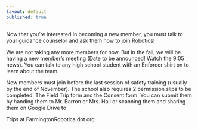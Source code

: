 ```yaml
---
layout: default
published: true
---
```


Now that you’re interested in becoming a new member, you must talk to your guidance counselor and ask them how to join Robotics!

We are not taking any more members for now. But in the fall, we will be having a new member’s meeting (Date to be announced! Watch the 9:05 news). You can talk to any high school student with an Enforcer shirt on to learn about the team. 

New members must join before the last session of safety training (usually by the end of November). The school also requires 2 permission slips to be completed: The Field Trip form and the Consent form. You can submit them by handing them to Mr. Barron or Mrs. Hall or scanning them and sharing them on Google Drive to 
<!-- Generated by http://johnhaller.com/useful-stuff/obfuscate-mailto -->
<script language="javascript" type="text/javascript">
<!--
  document.write('<a href="mai');
  document.write('lto');
  document.write(':&#84;&#114;&#105;&#112;&#115;');
  document.write('@');
  document.write('&#70;&#97;&#114;&#109;&#105;&#110;&#103;&#116;&#111;&#110;&#82;&#111;&#98;&#111;&#116;&#105;&#99;&#115;&#46;&#111;&#114;&#103;">');
  document.write('&#84;&#114;&#105;&#112;&#115;')
  document.write('@');
  document.write('&#70;&#97;&#114;&#109;&#105;&#110;&#103;&#116;&#111;&#110;&#82;&#111;&#98;&#111;&#116;&#105;&#99;&#115;&#46;&#111;&#114;&#103;<\/a>');
  // -->
  </script>
  <noscript>
    &#84;&#114;&#105;&#112;&#115; at 
    &#70;&#97;&#114;&#109;&#105;&#110;&#103;&#116;&#111;&#110;&#82;&#111;&#98;&#111;&#116;&#105;&#99;&#115; dot &#111;&#114;&#103;
  </noscript>
